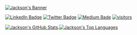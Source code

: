 [![Jackson's Banner](https://user-images.githubusercontent.com/53205189/117750032-bf95fa80-b1e0-11eb-8cb0-9da6acaf4adf.png)](https://jacksonchen.dev)

[![LinkedIn Badge](https://img.shields.io/badge/LinkedIn-Profile-informational?style=flat&logo=linkedin&color=0D76A8)](https://www.linkedin.com/in/jacksonchen171/)
[![Twitter Badge](https://img.shields.io/badge/Twitter-Profile-informational?style=flat&logo=twitter&color=1CA2F1)](https://twitter.com/jacksonchen171)
[![Medium Bade](https://img.shields.io/badge/Medium-Blog-black?style=flat&logo=medium)](https://medium.com/@jacksonchen171)
[![visitors](https://visitor-badge.glitch.me/badge?page_id=peawarrior.peawarrior)](https://jacksonchen.dev)


<a href="https://github.com/peawarrior">
  <img align="center" src="https://github-readme-stats.vercel.app/api?username=peawarrior&show_icons=true&theme=prussian" alt="Jackson's GitHub Stats" />
</a>

<a href="https://github.com/peawarrior">
  <img align="center" src="https://github-readme-stats.vercel.app/api/top-langs/?username=peawarrior&show_icons=true&theme=prussian&langs_count=4&hide=html,css,scss" alt="Jackson's Top Languages" />
</a>
